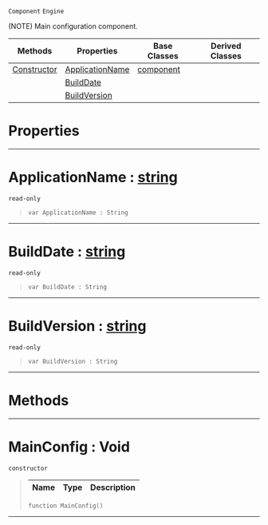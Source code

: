  `Component` `Engine`



(NOTE) Main configuration component.

|Methods|Properties|Base Classes|Derived Classes|
|---|---|---|---|
|[ Constructor](https://plasmaengine.github.io/PlasmaDocs/Plasma1/C++/code_reference/class_reference/mainconfig.md#mainconfig-void)|[ ApplicationName](https://plasmaengine.github.io/PlasmaDocs/Plasma1/C++/code_reference/class_reference/mainconfig.md#applicationname-plasma-eng)|[component](https://plasmaengine.github.io/PlasmaDocs/Plasma1/C++/code_reference/class_reference/component.md)| |
| |[ BuildDate](https://plasmaengine.github.io/PlasmaDocs/Plasma1/C++/code_reference/class_reference/mainconfig.md#builddate-plasma-engine-do)| | |
| |[ BuildVersion](https://plasmaengine.github.io/PlasmaDocs/Plasma1/C++/code_reference/class_reference/mainconfig.md#buildversion-plasma-engine)| | |


 #  Properties


---  
 #  ApplicationName : [string](https://plasmaengine.github.io/PlasmaDocs/Plasma1/C++/code_reference/lightning_base_types/string.md)

 `read-only`

> 
> ``` lang=cpp, name=Lightning
> var ApplicationName : String


---  
 #  BuildDate : [string](https://plasmaengine.github.io/PlasmaDocs/Plasma1/C++/code_reference/lightning_base_types/string.md)

 `read-only`

> 
> ``` lang=cpp, name=Lightning
> var BuildDate : String


---  
 #  BuildVersion : [string](https://plasmaengine.github.io/PlasmaDocs/Plasma1/C++/code_reference/lightning_base_types/string.md)

 `read-only`

> 
> ``` lang=cpp, name=Lightning
> var BuildVersion : String


---  
 #  Methods


---  
 #  MainConfig : Void

 `constructor`

> 
> |Name|Type|Description|
> |---|---|---|
> ``` lang=cpp, name=Lightning
> function MainConfig()
> ``` 


---  
 

 